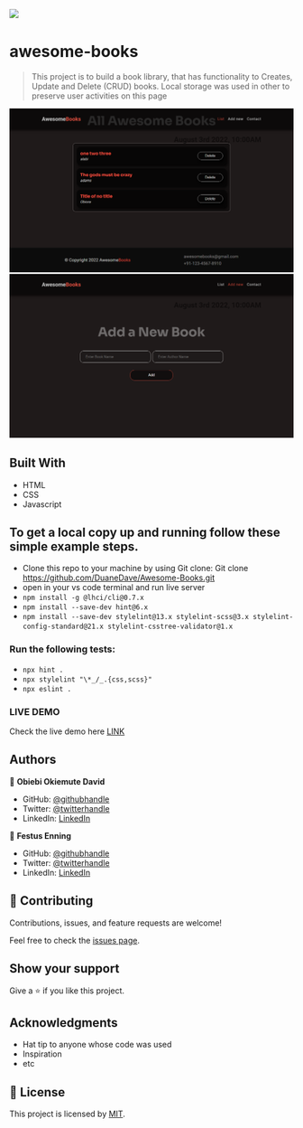 ![](https://img.shields.io/badge/Microverse-blueviolet)

# awesome-books

> This project is to build a book library, that has functionality to Creates, Update and Delete (CRUD) books. Local storage was used in other to preserve user activities on this page

![screenshot](./asset/img1.png)
![screenshot](./asset/img2.png)

## Built With

- HTML
- CSS
- Javascript

## To get a local copy up and running follow these simple example steps.

- Clone this repo to your machine by using Git clone: Git clone https://github.com/DuaneDave/Awesome-Books.git
- open in your vs code terminal and run live server
- `npm install -g @lhci/cli@0.7.x`
- `npm install --save-dev hint@6.x`
- `npm install --save-dev stylelint@13.x stylelint-scss@3.x stylelint-config-standard@21.x stylelint-csstree-validator@1.x`

### Run the following tests:

- `npx hint .`
- `npx stylelint "\*_/_.{css,scss}"`
- `npx eslint .`

### LIVE DEMO

Check the live demo here [LINK](https://duanedave.github.io/Awesome-Books/)

## Authors

👤 **Obiebi Okiemute David**

- GitHub: [@githubhandle](https://github.com/DuaneDave)
- Twitter: [@twitterhandle](https://twitter.com/dave_duane)
- LinkedIn: [LinkedIn](https://www.linkedin.com/in/okiemute-david-obiebi-6b4a6a230/)

👤 **Festus Enning**

- GitHub: [@githubhandle](https://github.com/Enning94)
- Twitter: [@twitterhandle](https://twitter.com/nana_akyerefi)
- LinkedIn: [LinkedIn](https://linkedin.com/in/enning-festus)

## 🤝 Contributing

Contributions, issues, and feature requests are welcome!

Feel free to check the [issues page](https://github.com/DuaneDave/Awesome-Books/issues).

## Show your support

Give a ⭐️ if you like this project.

## Acknowledgments

- Hat tip to anyone whose code was used
- Inspiration
- etc

## 📝 License

This project is licensed by [MIT](./LICENSE).
